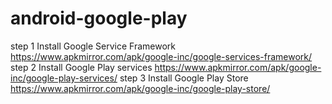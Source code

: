 # android-google-play
step 1
Install Google Service Framework
https://www.apkmirror.com/apk/google-inc/google-services-framework/
step 2
Install Google Play services
https://www.apkmirror.com/apk/google-inc/google-play-services/
step 3
Install Google Play Store
https://www.apkmirror.com/apk/google-inc/google-play-store/
